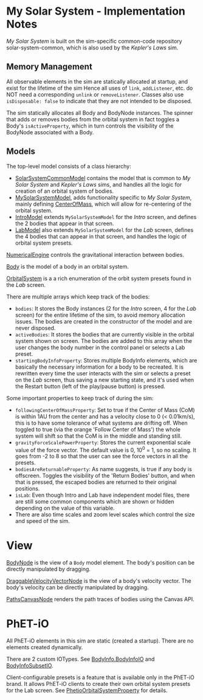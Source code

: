 # My Solar System - Implementation Notes

_My Solar System_ is built on the sim-specific common-code repository solar-system-common, which is also used by the
_Kepler's Laws_ sim.

## Memory Management

All observable elements in the sim are statically allocated at startup, and exist for the lifetime of the sim
Hence all uses of `link`, `addListener`, etc. do NOT need a corresponding `unlink` or `removeListener`.
Classes also use `isDisposable: false` to indicate that they are not intended to be disposed.

The sim statically allocates all Body and BodyNode instances. The spinner that adds or removes bodies from the orbital 
system in fact toggles a Body's `isActiveProperty`, which in turn controls the visibility of the BodyNode associated
with a Body.

## Models

The top-level model consists of a class hierarchy: 
* [SolarSystemCommonModel](https://github.com/phetsims/solar-system-common/blob/main/js/model/SolarSystemCommonModel.ts)
contains the model that is common to _My Solar System_ and _Kepler's Laws_ sims, and handles all the logic for creation
of an orbital system of bodies.
* [MySolarSystemModel](https://github.com/phetsims/my-solar-system/blob/main/js/common/model/MySolarSystemModel.ts),
adds functionality specific to _My Solar System_, mainly defining [CenterOfMass](https://github.com/phetsims/my-solar-system/blob/main/js/common/model/CenterOfMass.ts), which will allow for re-centering
of the orbital system. 
* [IntroModel](https://github.com/phetsims/my-solar-system/blob/main/js/intro/model/IntroModel.ts)
extends `MySolarSystemModel` for the _Intro_ screen, and defines the 2 bodies that appear in that screen.
* [LabModel](https://github.com/phetsims/my-solar-system/blob/main/js/lab/model/LabModel.ts) also extends
`MySolarSystemModel` for the _Lab_ screen, defines the 4 bodies that can appear in that screen, and handles the 
logic of orbital system presets.

[NumericalEngine](https://github.com/phetsims/my-solar-system/blob/main/js/common/model/NumericalEngine.ts) controls
the gravitational interaction between bodies.

[Body](https://github.com/phetsims/solar-system-common/blob/main/js/model/Body.ts) is the model of a body in an orbital system.

[OrbitalSystem](https://github.com/phetsims/my-solar-system/blob/main/js/lab/model/OrbitalSystem.ts) is a 
a rich enumeration of the orbit system presets found in the _Lab_ screen.

There are multiple arrays which keep track of the bodies:

- `bodies`: It stores the Body instances (2 for the _Intro_ screen, 4 for the _Lab_ screen) for the entire lifetime of the sim, to avoid memory
  allocation issues. The bodies are created in the constructor of the model and are never disposed.
- `activeBodies`: It stores the bodies that are currently visible in the orbital system shown on screen. The bodies are added to this array when the user changes the body number in the control panel or selects a Lab preset.
- `startingBodyInfoProperty`: Stores multiple BodyInfo elements, which are basically the necessary information for a body to be recreated. It is rewritten every time the user interacts with the sim or selects a preset on the _Lab_ screen, thus saving a new starting state, and it's used
  when the Restart button (left of the play/pause button) is pressed.

Some important properties to keep track of during the sim:

- `followingCenterOfMassProperty`: Set to true if the Center of Mass (CoM) is within 1AU from the center and has a velocity close to 0 (< 0.01km/s), this is to have some tolerance of what systems are drifting off. When toggled to true (via the orange 'Follow Center of Mass') the whole system will shift so
  that the CoM is in the middle and standing still.
- `gravityForceScalePowerProperty`: Stores the current exponential scale value of the force vector. The default value is 0, 10<sup>0</sup> = 1, so no scaling. It goes from -2 to 8 so that the user can see the force vectors in all the presets.
- `bodiesAreReturnableProperty`: As name suggests, is true if any body is offscreen. Toggles the visibility of the 'Return Bodies' button, and when that is pressed, the escaped bodies are returned to their original positions.
- `isLab`: Even though Intro and Lab have independent model files, there are still some common components which are shown or hidden depending on the value of this variable.
- There are also time scales and zoom level scales which control the size and speed of the sim.

# View

[BodyNode](https://github.com/phetsims/solar-system-common/blob/main/js/view/BodyNode.ts) is the view of 
a `Body` model element. The body's position can be directly manipulated by dragging.

[DraggableVelocityVectorNode](https://github.com/phetsims/solar-system-common/blob/main/js/view/DraggableVelocityVectorNode.ts) is the view
of a body's velocity vector. The body's velocity can be directly manipulated by dragging.

[PathsCanvasNode](https://github.com/phetsims/my-solar-system/blob/main/js/common/view/PathsCanvasNode.ts)
renders the path traces of bodies using the Canvas API.

# PhET-iO

All PhET-iO elements in this sim are static (created a startup). There are no elements created dynamically.

There are 2 custom IOTypes. See [BodyInfo.BodyInfoIO](https://github.com/phetsims/solar-system-common/blob/main/js/model/BodyInfo.ts)
and [BodyInfoSubsetIO](https://github.com/phetsims/my-solar-system/blob/main/js/lab/model/PhetioOrbitalSystemProperty.ts).

Client-configurable presets is a feature that is available only in the PhET-iO brand. It allows PhET-iO
clients to create their own orbital system presets for the Lab screen.
See [PhetioOrbitalSystemProperty](https://github.com/phetsims/my-solar-system/blob/main/js/lab/model/PhetioOrbitalSystemProperty.ts)
for details.
